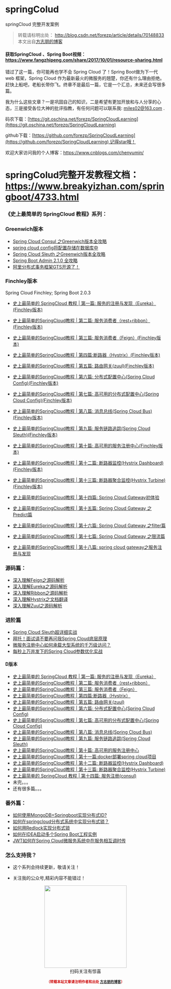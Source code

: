# springColud
springCloud 完整开发案例


>转载请标明出处： 
> http://blog.csdn.net/forezp/article/details/70148833
> 本文出自[方志朋的博客](http://blog.csdn.net/forezp)
> 


#### 获取SpringCloud 、Spring Boot视频：https://www.fangzhipeng.com/share/2017/10/01/resource-sharing.html


错过了这一篇，你可能再也学不会 Spring Cloud 了！Spring Boot做为下一代 web 框架，Spring Cloud 作为最新最火的微服务的翘楚，你还有什么理由拒绝。赶快上船吧，老船长带你飞。终章不是最后一篇，它是一个汇总，未来还会写很多篇。



我为什么这些文章？一是巩固自己的知识，二是希望有更加开放和与人分享的心态，三是接受各位大神的批评指教，有任何问题可以联系我: miles02@163.com .

码农下载：[https://git.oschina.net/forezp/SpringCloudLearning](https://git.oschina.net/forezp/SpringCloudLearning)

github下载：[https://github.com/forezp/SpringCloudLearning](https://github.com/forezp/SpringCloudLearning),记得star哦！

欢迎大家访问我的个人博客：https://www.cnblogs.com/chenyumin/

#  springColud完整开发教程文档：https://www.breakyizhan.com/springboot/4733.html

### 《史上最简单的 SpringCloud 教程》系列：
### Greenwich版本 

- [Spring Cloud Consul 之Greenwich版本全攻略](https://blog.csdn.net/forezp/article/details/87273153)
- [spring cloud config将配置存储在数据库中](https://blog.csdn.net/forezp/article/details/87866560)
-  [Spring Cloud Sleuth 之Greenwich版本全攻略](https://blog.csdn.net/forezp/article/details/87075651)
- [Spring Boot Admin 2.1.0 全攻略](https://blog.csdn.net/forezp/article/details/87075651)
-  [阿里分布式事务框架GTS开源了！](https://blog.csdn.net/forezp/article/details/86634907)

### Finchley版本 
Spring Cloud Finchley; Spring Boot 2.0.3

* [史上最简单的 SpringCloud 教程 | 第一篇: 服务的注册与发现（Eureka）(Finchley版本)](http://blog.csdn.net/forezp/article/details/81040925)
* [史上最简单的SpringCloud教程 | 第二篇: 服务消费者（rest+ribbon）(Finchley版本)](http://blog.csdn.net/forezp/article/details/81040946)
* [史上最简单的SpringCloud教程 | 第三篇: 服务消费者（Feign）(Finchley版本)](http://blog.csdn.net/forezp/article/details/81040965)
* [史上最简单的SpringCloud教程 | 第四篇:断路器（Hystrix）(Finchley版本)](http://blog.csdn.net/forezp/article/details/81040990)
* [ 史上最简单的SpringCloud教程 | 第五篇: 路由网关(zuul)(Finchley版本)](http://blog.csdn.net/forezp/article/details/81041012)
* [史上最简单的SpringCloud教程 | 第六篇: 分布式配置中心(Spring Cloud Config)(Finchley版本)](http://blog.csdn.net/forezp/article/details/81041028)
* [史上最简单的SpringCloud教程 | 第七篇: 高可用的分布式配置中心(Spring Cloud Config)(Finchley版本)](http://blog.csdn.net/forezp/article/details/81041045)
* [史上最简单的SpringCloud教程 | 第八篇: 消息总线(Spring Cloud Bus)(Finchley版本)](http://blog.csdn.net/forezp/article/details/81041062)
* [史上最简单的SpringCloud教程 | 第九篇: 服务链路追踪(Spring Cloud Sleuth)(Finchley版本)](http://blog.csdn.net/forezp/article/details/81041078)
* [史上最简单的SpringCloud教程 | 第十篇: 高可用的服务注册中心(Finchley版本)](http://blog.csdn.net/forezp/article/details/81041101)

* [史上最简单的SpringCloud教程 | 第十二篇: 断路器监控(Hystrix Dashboard)(Finchley版本)](http://blog.csdn.net/forezp/article/details/81041113)
* [史上最简单的SpringCloud教程 | 第十三篇: 断路器聚合监控(Hystrix Turbine)(Finchley版本)](http://blog.csdn.net/forezp/article/details/81041125)
* [史上最简单的SpringCloud教程 | 第十四篇: Spring Cloud Gateway初体验](https://blog.csdn.net/forezp/article/details/83792388)
* [史上最简单的SpringCloud教程 | 第十五篇: Spring Cloud Gateway 之Predict篇](https://blog.csdn.net/forezp/article/details/84926662)
* [史上最简单的SpringCloud教程 | 第十六篇: Spring Cloud Gateway 之filter篇](https://blog.csdn.net/forezp/article/details/85057268)
*  [史上最简单的SpringCloud教程 | 第十七篇: Spring Cloud Gateway 之限流篇](https://blog.csdn.net/forezp/article/details/85081162)
*  [史上最简单的SpringCloud教程 | 第十八篇: spring cloud gateway之服务注册与发现](https://blog.csdn.net/forezp/article/details/85210153)

### 源码篇：

* [深入理解Feign之源码解析](http://blog.csdn.net/forezp/article/details/73480304)
* [深入理解Eureka之源码解析](http://blog.csdn.net/forezp/article/details/73017664)
* [深入理解Ribbon之源码解析](http://blog.csdn.net/forezp/article/details/74820899)
*  [ 深入理解Hystrix之文档翻译](http://blog.csdn.net/forezp/article/details/75333088)
* [深入理解Zuul之源码解析](http://blog.csdn.net/forezp/article/details/76211680)

### 进阶篇

* [ Spring Cloud Sleuth超详细实战](http://blog.csdn.net/forezp/article/details/76795269)
* [拜托！面试请不要再问我Spring Cloud底层原理](https://blog.csdn.net/forezp/article/details/83999882)
*  [微服务注册中心如何承载大型系统的千万级访问？](https://blog.csdn.net/forezp/article/details/83999947)
*  [每秒上万并发下的Spring Cloud参数优化实战](https://blog.csdn.net/forezp/article/details/83999975)


#### D版本

* [史上最简单的 SpringCloud 教程 | 第一篇: 服务的注册与发现（Eureka）](http://blog.csdn.net/forezp/article/details/69696915)
* [史上最简单的SpringCloud教程 | 第二篇: 服务消费者（rest+ribbon）](http://blog.csdn.net/forezp/article/details/69788938)
* [史上最简单的SpringCloud教程 | 第三篇: 服务消费者（Feign）](http://blog.csdn.net/forezp/article/details/69808079)
* [史上最简单的SpringCloud教程 | 第四篇:断路器（Hystrix）](http://blog.csdn.net/forezp/article/details/69934399)
* [ 史上最简单的SpringCloud教程 | 第五篇: 路由网关(zuul)](http://blog.csdn.net/forezp/article/details/69939114)
* [史上最简单的SpringCloud教程 | 第六篇: 分布式配置中心(Spring Cloud Config)](http://blog.csdn.net/forezp/article/details/70037291)
* [史上最简单的SpringCloud教程 | 第七篇: 高可用的分布式配置中心(Spring Cloud Config)](http://blog.csdn.net/forezp/article/details/70037513)
* [史上最简单的SpringCloud教程 | 第八篇: 消息总线(Spring Cloud Bus)](http://blog.csdn.net/forezp/article/details/70148235)
* [史上最简单的SpringCloud教程 | 第九篇: 服务链路追踪(Spring Cloud Sleuth)](http://blog.csdn.net/forezp/article/details/70162074)
* [史上最简单的SpringCloud教程 | 第十篇: 高可用的服务注册中心](http://blog.csdn.net/forezp/article/details/70183572)
* [史上最简单的SpringCloud教程 | 第十一篇:docker部署spring cloud项目](http://blog.csdn.net/forezp/article/details/70198649)
* [史上最简单的SpringCloud教程 | 第十二篇: 断路器监控(Hystrix Dashboard)](http://blog.csdn.net/forezp/article/details/70217283)
* [史上最简单的SpringCloud教程 | 第十三篇: 断路器聚合监控(Hystrix Turbine)](http://blog.csdn.net/forezp/article/details/70233227)
* [ 史上最简单的 SpringCloud 教程 | 第十四篇: 服务注册(consul)](http://blog.csdn.net/forezp/article/details/70245644)
*  未完。。。
*  还有很多篇。。。
 
### 番外篇：

* [如何使用MongoDB+Springboot实现分布式ID?](http://blog.csdn.net/forezp/article/details/69056017)
* [ 如何在springcloud分布式系统中实现分布式锁？](http://blog.csdn.net/forezp/article/details/68957681)
* [ 如何用Redlock实现分布式锁](http://blog.csdn.net/forezp/article/details/70305336)
* [ 如何在IDEA启动多个Spring Boot工程实例](http://blog.csdn.net/forezp/article/details/76408139)
* [ JWT如何在Spring Cloud微服务系统中在服务相互调时传](http://blog.csdn.net/forezp/article/details/78676036)




### 怎么支持我？

* 这个系列会持续更新，敬请关注！


* 关注我的公众号,精彩内容不能错过！

<div>
    <p align="center">
        <img src="https://www.fangzhipeng.com/img/avatar.jpg" width="258" height="258"/>
        <br>
        扫码关注有惊喜
    </p>
    <p align="center" style="margin-top: 15px; font-size: 11px;color: #cc0000;">
        <strong>（转载本站文章请注明作者和出处 <a href="https://www.fangzhipeng.com">方志朋的博客</a>）</strong>
    </p>
</div>


